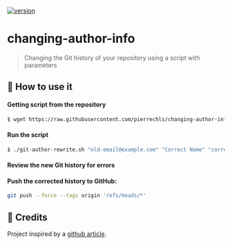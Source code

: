 [![version](https://img.shields.io/badge/version-1.0.0-green.svg?style=flat-square)](https://github.com/pierrechls/changing-author-info)

# changing-author-info

> Changing the Git history of your repository using a script with parameters

## :rocket: How to use it

#### Getting script from the repository

```bash
$ wget https://raw.githubusercontent.com/pierrechls/changing-author-info/master/git-author-rewrite.sh
```

#### Run the script

```bash
$ ./git-author-rewrite.sh "old-email@example.com" "Correct Name" "correct-email@example.com"
```

#### Review the new Git history for errors

#### Push the corrected history to GitHub:

```bash
git push --force --tags origin 'refs/heads/*'
```

## :tada: Credits

Project inspired by a [github article](https://help.github.com/articles/changing-author-info/).

